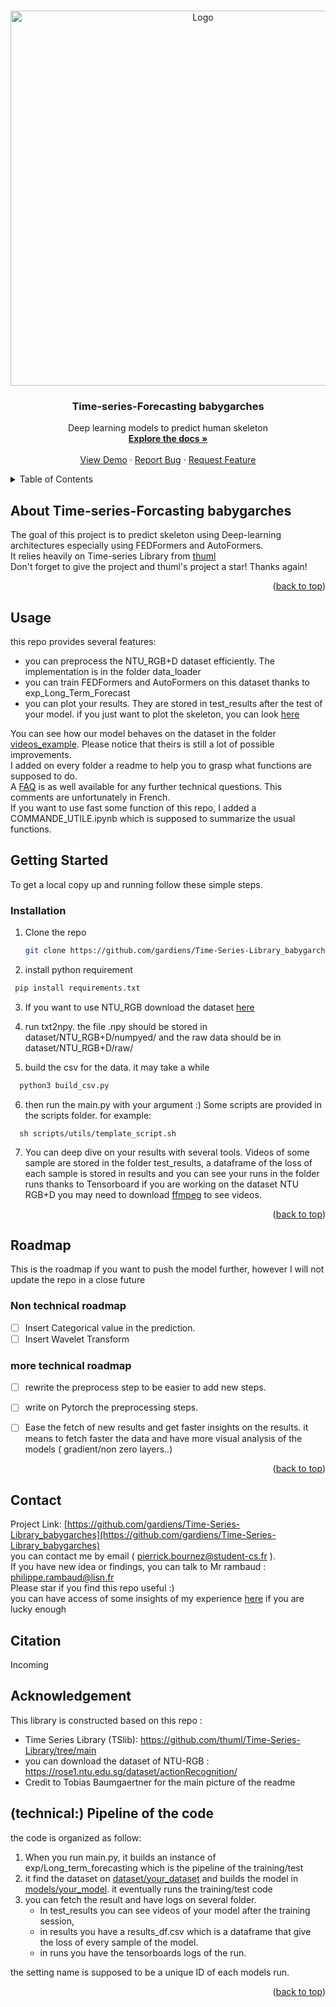 
<a name="readme-top"></a>
<!--





<!-- PROJECT LOGO -->
<br />
<div align="center">
  <a href="https://github.com/gardiens/Time-Series-Library_babygarches">
    <img src="images/logos.png.jpg" alt="Logo" width=600> 
  </a>

<h3 align="center">Time-series-Forecasting babygarches</h3>

  <p align="center">
    Deep learning models to predict human skeleton 
    <br />
    <a href="https://github.com/gardiens/Time-Series-Library_babygarches"><strong>Explore the docs »</strong></a>
    <br />
    <br />
    <a href="https://github.com/gardiens/Time-Series-Library_babygarches">View Demo</a>
    ·
    <a href="https://github.com/gardiens/Time-Series-Library_babygarches/issues">Report Bug</a>
    ·
    <a href="https://github.com/gardiens/Time-Series-Library_babygarches/issues">Request Feature</a>
  </p>
</div>



<!-- TABLE OF CONTENTS -->
<details>
  <summary>Table of Contents</summary>
  <ol>
    <li>
      <a href="#about-the-project">About The Project</a>
    </li>
    <li>
      <a href="#getting-started">Getting Started</a>
      <ul>
        <li><a href="#installation">Installation</a></li>
      </ul>
    </li>
    <li><a href="#usage">Usage</a></li>
    <li><a href="#roadmap">Roadmap</a></li>
    <li><a href="#contributing">Contributing</a></li>
    <li><a href="#Pipeline of code">Pipeline of code</a></li>

  </ol>
</details>



<!-- ABOUT THE PROJECT -->
## About Time-series-Forcasting babygarches



The goal of this project is to predict skeleton using Deep-learning architectures especially  using FEDFormers and AutoFormers.\
 It relies heavily on Time-series Library from [thuml]( https://github.com/thuml/Time-Series-Library/tree/main)\
Don't forget to give the project and thuml's project a star! Thanks again!

<p align="right">(<a href="#readme-top">back to top</a>)</p>

<!-- USAGE EXAMPLES -->


## Usage
this repo provides several features:
- you can preprocess the NTU_RGB+D  dataset efficiently. The implementation is in the folder data_loader
- you can train FEDFormers and AutoFormers on this dataset thanks to exp_Long_Term_Forecast
- you can plot your results. They are stored in test_results after the test of your model. if you just want to plot the skeleton, you can look [here](https://github.com/gardiens/plot_skeleton_NTU_RGB-D)


You can see how our model behaves on the dataset in the folder [videos_example](https://github.com/gardiens/Time-Series-Library_babygarches/tree/master/videos_example). Please notice that theirs is still a lot of possible improvements.  \
I added on every folder a readme to help you to grasp what functions are supposed to do.\
A [FAQ](https://github.com/gardiens/Time-Series-Library_babygarches/blob/master/FAQ.md#faq-questions-techniques-et-autres) is as well available for  any further technical questions. This comments are unfortunately in French.\
If you want to use fast some function of this repo, I added a COMMANDE_UTILE.ipynb which is supposed to summarize the usual functions.

<!-- GETTING STARTED -->
## Getting Started
To get a local copy up and running follow these simple  steps.

### Installation
1. Clone the repo 

   ```sh
   git clone https://github.com/gardiens/Time-Series-Library_babygarches.git
   ```
2. install python requirement
  ```py
   pip install requirements.txt
   ```
   

3. If you want to use NTU_RGB download the dataset [here](https://rose1.ntu.edu.sg/dataset/actionRecognition/)

4. run txt2npy. 
the file .npy should be stored in dataset/NTU_RGB+D/numpyed/ and the raw data should be in dataset/NTU_RGB+D/raw/

5. build the csv for the data. it may take a while
 ```py
   python3 build_csv.py
   ```

6. then run the main.py with your argument :)  Some scripts are provided in the scripts folder. for example:
 ```console
   sh scripts/utils/template_script.sh
   ```

7. You can deep dive on your results with several tools. Videos of some sample are stored in the folder test_results, a dataframe of the loss of each sample is stored in results and you can see your runs in the folder runs thanks to Tensorboard
if you are working on the dataset NTU RGB+D you may need to download [ffmpeg](https://ffmpeg.org/about.html) to see videos.


<p align="right">(<a href="#readme-top">back to top</a>)</p>


<!-- ROADMAP -->
## Roadmap
This is the roadmap if you want to push the model further, however I will not update the repo in a close future
### Non technical roadmap
- [ ] Insert Categorical value in the prediction.
- [ ] Insert Wavelet Transform

### more technical roadmap 
- [ ]  rewrite the preprocess step to be easier to add new steps.
- [ ] write on Pytorch the preprocessing steps.
- [ ] Ease the fetch of new results and get faster insights on the results. it means to fetch faster the data and have more visual analysis of the models ( gradient/non zero layers..) 




<p align="right">(<a href="#readme-top">back to top</a>)</p>



## Contact


Project Link: [https://github.com/gardiens/Time-Series-Library_babygarches](https://github.com/gardiens/Time-Series-Library_babygarches) \
you can contact me by email ( pierrick.bournez@student-cs.fr ). \
If you have new idea or findings, you can talk to Mr rambaud : philippe.rambaud@lisn.fr\
Please star if you find this repo useful :)  \
 you can have access of some insights of my experience  [here](https://github.com/gardiens/livrables) if you are lucky enough

##  Citation
Incoming

## Acknowledgement

This library is constructed based on this repo : 
  - Time Series Library (TSlib): 
  https://github.com/thuml/Time-Series-Library/tree/main
- you can download the dataset of NTU-RGB : https://rose1.ntu.edu.sg/dataset/actionRecognition/
- Credit to Tobias Baumgaertner for the main picture of the readme
## (technical:) Pipeline of the code
the code is organized as follow:
1. When you run main.py, it builds an instance of exp/Long_term_forecasting which is the pipeline of the training/test 
2. it find the dataset on [dataset/your_dataset](https://github.com/gardiens/Time-Series-Library_babygarches/tree/master/data_provider) and builds the model in [models/your_model](https://github.com/gardiens/Time-Series-Library_babygarches/tree/master/models). it eventually runs  the training/test code
3. you can fetch the result and have logs on several folder. 
    - In test_results you can see videos of your model after the training session, 
    - in results you have a results_df.csv which is a dataframe that give the loss of every sample of the model. 
    - in runs you have the tensorboards logs of the run.

the setting name is supposed to be a unique ID of each models run. 


<p align="right">(<a href="#readme-top">back to top</a>)</p>


